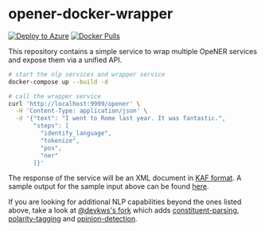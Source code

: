# opener-docker-wrapper

[![Deploy to Azure](https://azuredeploy.net/deploybutton.svg)](https://portal.azure.com/#create/Microsoft.Template/uri/https%3A%2F%2Fraw.githubusercontent.com%2Fc-w%2Fopener-docker-wrapper%2Fmaster%2Fazuredeploy.json)
[![Docker Pulls](https://img.shields.io/docker/pulls/cwolff/opener-docker-wrapper.svg)](https://hub.docker.com/r/cwolff/opener-docker-wrapper/)

This repository contains a simple service to wrap multiple OpeNER services and expose them via a unified API.

```bash
# start the nlp services and wrapper service
docker-compose up --build -d

# call the wrapper service
curl 'http://localhost:9999/opener' \
  -H 'Content-Type: application/json' \
  -d '{"text": "I went to Rome last year. It was fantastic.",
       "steps": [
         "identify_language",
         "tokenize",
         "pos",
         "ner"
       ]}'
```

The response of the service will be an XML document in [KAF format](http://kyoto-project.eu/xmlgroup.iit.cnr.it/kyoto/indexdd46.html?option=com_content&view=article&id=141&Itemid=130).
A sample output for the sample input above can be found [here](https://github.com/c-w/opener-docker-wrapper/files/2128722/rome.xml.txt).

If you are looking for additional NLP capabilities beyond the ones listed above, take a look at [@devkws's fork](https://github.com/devkws/opener-docker-wrapper) which adds [constituent-parsing](https://github.com/devkws/opener-docker-constituent-parser), [polarity-tagging](https://github.com/devkws/opener-docker-polarity-tagger) and [opinion-detection](https://github.com/devkws/opener-docker-opinion-detector-basic).
